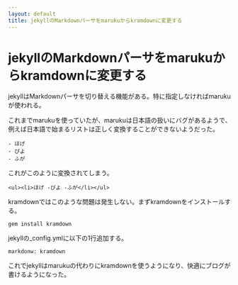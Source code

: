 ```yaml
---
layout: default
title: jekyllのMarkdownパーサをmarukuからkramdownに変更する
---
```


# jekyllのMarkdownパーサをmarukuからkramdownに変更する

jekyllはMarkdownパーサを切り替える機能がある。特に指定しなければmarukuが使われる。

これまでmarukuを使っていたが、marukuは日本語の扱いにバグがあるようで、例えば日本語で始まるリストは正しく変換することができないようだった。

    - ほげ
    - ぴよ
    - ふが

これがこのように変換されてしまう。

    <ul><li>ほげ -ぴよ -ふが</li></ul>

kramdownではこのような問題は発生しない。まずkramdownをインストールする。

    gem install kramdown

jekyllの_config.ymlに以下の1行追加する。

    markdonw: kramdown

これでjekyllはmarukuの代わりにkramdownを使うようになり、快適にブログが書けるようになった。
